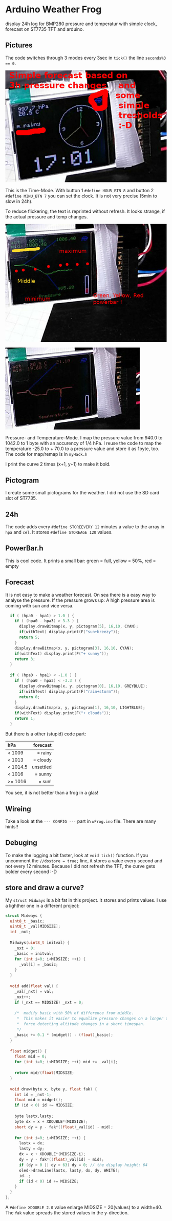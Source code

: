 # Arduino Weather Frog

display 24h log for BMP280 pressure and temperatur with simple clock, forecast on ST7735 TFT and arduino.

## Pictures

The code switches through 3 modes every 3sec in `tick()` the line `seconds%3 == 0`.

![clock](img/pic0.jpg)

This is the Time-Mode. With button 1 `#define HOUR_BTN 8` and
button 2 `#define MINU_BTN 7` you can set the clock. It is not very
precise (5min to slow in 24h).

To reduce flickering, the text is reprinted without refresh. It looks
strange, if the actual pressure and temp changes.

![clock](img/pic1.jpg)

![clock](img/pic2.jpg)

Pressure- and Temperature-Mode. I map the pressure value from 940.0 to 1042.0
to 1 byte with an accurency of 1/4 hPa. I reuse the code to map the
temperature -25.0 to + 70.0 to a pressure value and store it as 1byte, too.
The code for map/remap is in `myHack.h`

I print the curve 2 times (x+1, y+1) to make it bold.

## Pictogram

I create some small pictograms for the weather. I did not use the
SD card slot of ST7735.

## 24h

The code adds every `#define STOREEVERY 12` minutes a value to the
array in `hpa` and `cel`. It stores `#define STOREAGE 120` values.

## PowerBar.h

This is cool code. It prints a small bar: green = full, yellow = 50%,
red = empty

## Forecast

It is not easy to make a weather forecast. On sea there is a easy
way to analyse the pressure. If the pressure grows up: A high pressure
area is coming with sun and vice versa.

~~~~cpp
  if ( (hpa0 - hpa1) > 1.0 ) {
    if ( (hpa0 - hpa3) > 3.3 ) {
      display.drawBitmap(x, y, pictogram[5], 16,10, CYAN);
      if(withText) display.print(F("sun+breezy"));
      return 5;
    }
    display.drawBitmap(x, y, pictogram[3], 16,10, CYAN);
    if(withText) display.print(F("+ sunny"));
    return 3;
  }
  
  if ( (hpa0 - hpa1) < -1.0 ) {
    if ( (hpa0 - hpa3) < -3.3 ) {
      display.drawBitmap(x, y, pictogram[0], 16,10, GREYBLUE);
      if(withText) display.print(F("rain+storm"));
      return 0;
    }
    display.drawBitmap(x, y, pictogram[1], 16,10, LIGHTBLUE);
    if(withText) display.print(F("+ clouds"));
    return 1;
  }
~~~~

But there is a other (stupid) code part:

| hPa     |    forecast |
|:--------|------------:|
| < 1009  |     = rainy |
| < 1013  |    = cloudy |
| < 1014.5| unsettled   |
| < 1016  |    = sunny  |
| >= 1016 |     = sun!  |

You see, it is not better than a frog in a glas!

## Wireing

Take a look at the `--- CONFIG ---` part in `wFrog.ino` file. There
are many hints!!

## Debuging

To make the logging a bit faster, look at `void tick()` function.
If you uncomment the `//dostore = true;` line, it stores a value every
second and not every 12 minutes. Because I did not refresh the TFT,
the curve gets bolder every second :-D

## store and draw a curve?

My `struct Midways` is a bit fat in this project. It stores and prints
values. I use a lighther one in a different project:

~~~~cpp
struct Midways {
  uint8_t _basic;
  uint8_t _val[MIDSIZE];
  int _nxt;

  Midways(uint8_t initval) {
    _nxt = 0;
    _basic = initval;
    for (int i=0; i<MIDSIZE; ++i) { 
      _val[i] = _basic;
    }
  }

  void add(float val) {
    _val[_nxt] = val;
    _nxt++;
    if (_nxt == MIDSIZE) _nxt = 0;
    
    /*  modify basic with 50% of difference from middle.
     *  This makes it easier to equalize pressure changes on a longer timespan and
     *  force detecting altitude changes in a short timespan.
     */
    _basic += 0.1 * (midget() - (float)_basic);
  }

  float midget() {
    float mid = 0;
    for (int i=0; i<MIDSIZE; ++i) mid += _val[i];
    
    return mid/(float)MIDSIZE;
  }

  void draw(byte x, byte y, float fak) {
    int id = _nxt-1;
    float mid = midget();
    if (id < 0) id += MIDSIZE;

    byte lastx,lasty;
    byte dx = x + XDOUBLE*(MIDSIZE);
    short dy = y - fak*((float)_val[id] - mid);
    
    for (int i=0; i<MIDSIZE; ++i) {
      lastx = dx;
      lasty = dy;
      dx = x + XDOUBLE*(MIDSIZE-i);
      dy = y - fak*((float)_val[id] - mid);
      if (dy < 0 || dy > 63) dy = 0; // the display height: 64
      oled->drawLine(lastx, lasty, dx, dy, WHITE);
      id--;
      if (id < 0) id += MIDSIZE;
    }
  }
};
~~~~

A `#define XDOUBLE 2.0` value enlarge MIDSIZE = 20(values) to a width=40.
The `fak` value spreads the stored values in the y-direction.
